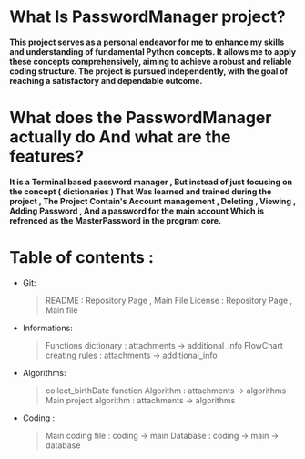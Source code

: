 # What Is PasswordManager project?

**This project serves as a personal endeavor for me to enhance my skills and understanding of fundamental Python concepts. It allows me to apply these concepts comprehensively, aiming to achieve a robust and reliable coding structure. The project is pursued independently, with the goal of reaching a satisfactory and dependable outcome.**

# What does the PasswordManager actually do And what are the features? 
**It is a Terminal based password manager , But instead of just focusing on the concept ( dictionaries ) That Was learned and trained during the project ,
The Project Contain's Account management , Deleting , Viewing , Adding Password , And a password for the main account Which is refrenced as the MasterPassword in the program core.**

# Table of contents : 
- Git:
  > README : Repository Page , Main File 
  > License : Repository Page , Main file
- Informations:
  > Functions dictionary : attachments -> additional_info
  > FlowChart creating rules : attachments -> additional_info
- Algorithms:
  > collect_birthDate function Algorithm : attachments -> algorithms
  > Main project algorithm : attachments -> algorithms
- Coding :
  > Main coding file : coding -> main
  > Database : coding -> main -> database


